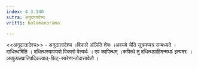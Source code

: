 ```yaml
---
index: 4.3.140
sutra: अनुदात्तादेश्च
vritti: balamanorama

---
```

<<अनुदात्तादेश्च>> - अनुदात्तादेश्च ।विकारे अ॑ञिति शेषः ।अवयवे चे॑ति सूत्रमप्यत्र सम्बध्यते । दाधित्थमिति । दधित्थस्यावयवो विकारो वेत्यर्थः । एवं कापित्थम् ।कपित्थे तु दधित्थग्राहिमन्मथाः॑ इत्यमरः । अव्युत्पन्नप्रातिपदिकत्वात्-फिट्-स्वरेणान्तोदात्तावेतौ । 